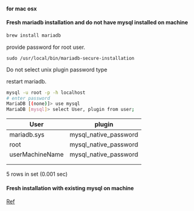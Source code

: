 #### for mac osx

#### Fresh mariadb installation and do not have mysql installed on machine

```bash
brew install mariadb
```

provide password for root user.

```
sudo /usr/local/bin/mariadb-secure-installation
```
Do not select unix plugin password type


restart mariadb.

```bash
mysql -u root -p -h localhost
# enter password
MariaDB [(none)]> use mysql
MariaDB [mysql]> select User, plugin from user;
```

| User        | plugin                |
 -------------|---------------------- |
| mariadb.sys | mysql_native_password |
| root        | mysql_native_password |
| userMachineName     | mysql_native_password |
|             |                       |
|             |                       |

5 rows in set (0.001 sec)

#### Fresh installation with existing mysql on machine

[Ref](https://stackoverflow.com/a/54368020/2987755) 

